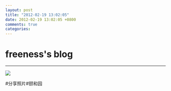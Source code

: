```yaml
---
layout: post
title: "2012-02-19 13:02:05"
date: 2012-02-19 13:02:05 +0800
comments: true
categories: 
---
```


# freeness's blog

----------

![](http://okqmqrbgo.bkt.clouddn.com/201202191302051.jpg)

>
\#分享照片\#颐和园
